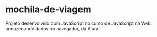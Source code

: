 # mochila-de-viagem
Projeto desenvolvido com JavaScript no curso de JavaScript na Web: armazenando dados no navegador, da Alura
